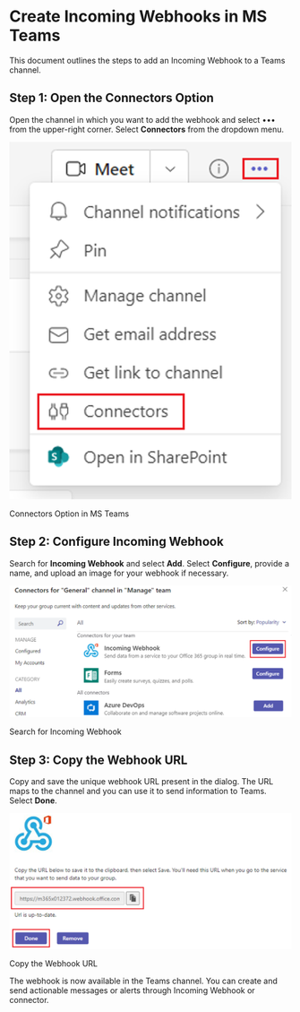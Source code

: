 # Create Incoming Webhooks in MS Teams

This document outlines the steps to add an Incoming Webhook to a Teams channel.

## Step 1: Open the Connectors Option

Open the channel in which you want to add the webhook and select ••• from the upper-right corner. Select **Connectors** from the dropdown menu.

![Connectors Option in MS Teams](connectors_1.png)

Connectors Option in MS Teams

## Step 2: Configure Incoming Webhook

Search for **Incoming Webhook** and select **Add**. Select **Configure**, provide a name, and upload an image for your webhook if necessary.

![Search for Incoming Webhook](configure_1.png)

Search for Incoming Webhook

## Step 3: Copy the Webhook URL

Copy and save the unique webhook URL present in the dialog. The URL maps to the channel and you can use it to send information to Teams. Select **Done**.

![Copy the Webhook URL](url_1.png)

Copy the Webhook URL

The webhook is now available in the Teams channel. You can create and send actionable messages or alerts through Incoming Webhook or connector.